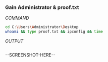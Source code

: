 ### Gain Administrator & proof.txt
*COMMAND*
```bash
cd C:\Users\Administrator\Desktop
whoami && type proof.txt && ipconfig && time
```
*OUTPUT*
```bash

```
--SCREENSHOT-HERE--